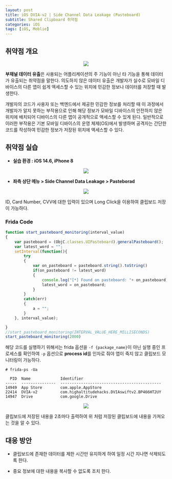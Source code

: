 ```yaml
---
layout: post
title: iOS DVIA-v2 | Side Channel Data Leakage (Pasteboard)
subtitle: Shared Clipboard 취약점
categories: iOS
tags: [iOS, Moblie]
---
```


## 취약점 개요

<p align="center">
<img src ="https://github.com/peoplstar/peoplstar.github.io/assets/78135526/0ee28872-faff-43cf-863e-49e4bc3026ea">
</p>

**부채널 데이터 유출**은 사용되는 어플리케이션의 주 기능이 아닌 타 기능을 통해 데이터가 유출되는 취약점을 말한다. 의도하지 않은 데이터 유출은 개발자가 실수로 모바일 디바이스의 다른 앱이 쉽게 액세스할 수 있는 위치에 민감한 정보나 데이터를 저장할 때 발생한다. 

개발자의 코드가 사용자 또는 백엔드에서 제공한 민감한 정보를 처리할 때 이 과정에서 개발자가 알지 못하는 부작용으로 인해 해당 정보가 모바일 디바이스의 안전하지 않은 위치에 배치되어 디바이스의 다른 앱이 공개적으로 액세스할 수 있게 된다. 일반적으로 이러한 부작용은 기본 모바일 디바이스의 운영 체제(OS)에서 발생하며 공격자는 간단한 코드를 작성하여 민감한 정보가 저장된 위치에 액세스할 수 있다.

## 취약점 실습

* **실습 환경 : iOS 14.6, iPhone 8**

<p align="center">
<img src ="https://github.com/peoplstar/peoplstar.github.io/assets/78135526/210b2789-38c1-43b7-bbd8-6c9fb23d3396">
</p>

* **좌측 상단 메뉴 > Side Channel Data Leakage > Pasteborad**

<p align="center">
<img src ="https://github.com/peoplstar/peoplstar.github.io/assets/78135526/ae3bf156-7c99-4167-b1f7-4aa398bf71da">
</p>

ID, Card Number, CVV에 대한 입력이 있으며 Long Click을 이용하여 클립보드 저장이 가능하다.

### Frida Code

```javascript
function start_pasteboard_monitoring(interval_value)
{
    var pasteboard = (ObjC.classes.UIPasteboard).generalPasteboard();
    var latest_word = "";
    setInterval(function(){
        try
        {
            var on_pasteboard = pasteboard.string().toString()
            if(on_pasteboard != latest_word)
            {
                console.log("[*] Found on pasteboard: "+ on_pasteboard);
                latest_word = on_pasteboard;
            }
        }
        catch(err)
        {
            a = "";
        }
    }, interval_value);

}
//start_pasteboard_monitoring(INTERVAL_VALUE_HERE_MILLISECONDS)
start_pasteboard_monitoring(2000)
```

해당 코드를 실행하기 위해서는 frida 옵션을 `-f {package_name}`이 아닌 실행 중인 프로세스를 확인하여 `-p` 옵션으로 **process id**를 인자로 줘야 앱이 죽지 않고 클립보드 모니터링이 가능하다.

```shell
# frida-ps -Ua

  PID  Name             Identifier
-----  ---------------  --------------------------------------------
14949  App Store        com.apple.AppStore
22414  DVIA-v2          com.highaltitudehacks.DVIAswiftv2.BP466HT2UY
14947  Drive            com.google.Drive
```

<p align="center">
<img src ="https://github.com/peoplstar/peoplstar.github.io/assets/78135526/01af71ca-926f-4fcc-a8d9-2be373cc87c4">
</p>

클립보드에 저장된 내용을 2초마다 출력하여 위 처럼 저장된 클립보드에 내용을 가져오는 것을 알 수 있다.

## 대응 방안

* 클립보드에 존재한 데이터를 제한 시간만 유지하게 하여 일정 시간 지나면 삭제되도록 한다.

* 중요 정보에 대한 내용을 복사할 수 없도록 조치 한다.